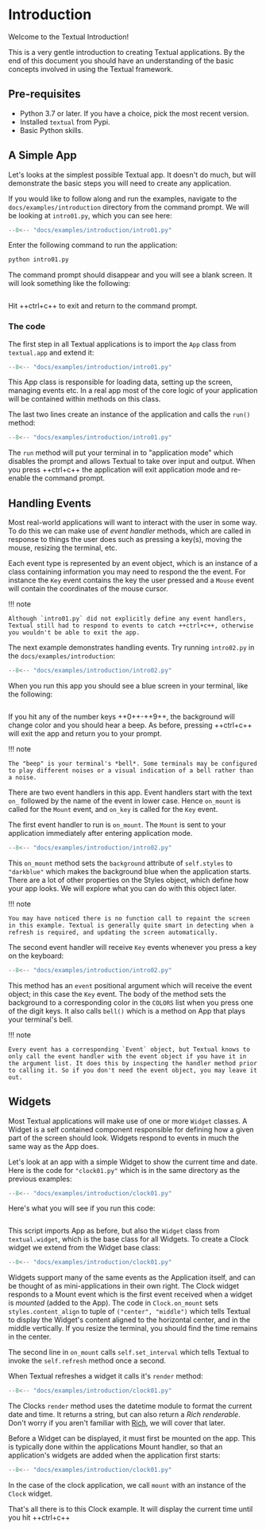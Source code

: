 # Introduction

Welcome to the Textual Introduction!

This is a very gentle introduction to creating Textual applications. By the end of this document you should have an understanding of the basic concepts involved in using the Textual framework.

## Pre-requisites

- Python 3.7 or later. If you have a choice, pick the most recent version.
- Installed `textual` from Pypi.
- Basic Python skills.

## A Simple App

Let's looks at the simplest possible Textual app. It doesn't do much, but will demonstrate the basic steps you will need to create any application.

If you would like to follow along and run the examples, navigate to the `docs/examples/introduction` directory from the command prompt. We will be looking at `intro01.py`, which you can see here:

```python title="intro01.py"
--8<-- "docs/examples/introduction/intro01.py"
```

Enter the following command to run the application:

```bash
python intro01.py
```

The command prompt should disappear and you will see a blank screen. It will look something like the following:

```{.textual path="docs/examples/introduction/intro01.py"}

```

Hit ++ctrl+c++ to exit and return to the command prompt.

### The code

The first step in all Textual applications is to import the `App` class from `textual.app` and extend it:

```python hl_lines="1 2 3 4 5" title="intro01.py"
--8<-- "docs/examples/introduction/intro01.py"
```

This App class is responsible for loading data, setting up the screen, managing events etc. In a real app most of the core logic of your application will be contained within methods on this class.

The last two lines create an instance of the application and calls the `run()` method:

```python hl_lines="8 9" title="intro01.py"
--8<-- "docs/examples/introduction/intro01.py"
```

The `run` method will put your terminal in to "application mode" which disables the prompt and allows Textual to take over input and output. When you press ++ctrl+c++ the application will exit application mode and re-enable the command prompt.

## Handling Events

Most real-world applications will want to interact with the user in some way. To do this we can make use of _event handler_ methods, which are called in response to things the user does such as pressing a key(s), moving the mouse, resizing the terminal, etc.

Each event type is represented by an event object, which is an instance of a class containing information you may need to respond the the event. For instance the `Key` event contains the key the user pressed and a `Mouse` event will contain the coordinates of the mouse cursor.

!!! note

    Although `intro01.py` did not explicitly define any event handlers, Textual still had to respond to events to catch ++ctrl+c++, otherwise you wouldn't be able to exit the app.

The next example demonstrates handling events. Try running `intro02.py` in the `docs/examples/introduction`:

```python title="intro02.py"
--8<-- "docs/examples/introduction/intro02.py"
```

When you run this app you should see a blue screen in your terminal, like the following:

```{.textual path="docs/examples/introduction/intro02.py"}

```

If you hit any of the number keys ++0++-++9++, the background will change color and you should hear a beep. As before, pressing ++ctrl+c++ will exit the app and return you to your prompt.

!!! note

    The "beep" is your terminal's *bell*. Some terminals may be configured to play different noises or a visual indication of a bell rather than a noise.

There are two event handlers in this app. Event handlers start with the text `on_` followed by the name of the event in lower case. Hence `on_mount` is called for the `Mount` event, and `on_key` is called for the `Key` event.

The first event handler to run is `on_mount`. The `Mount` is sent to your application immediately after entering application mode.

```python hl_lines="19 20" title="intro02.py"
--8<-- "docs/examples/introduction/intro02.py"
```

This `on_mount` method sets the `background` attribute of `self.styles` to `"darkblue"` which makes the background blue when the application starts. There are a lot of other properties on the Styles object, which define how your app looks. We will explore what you can do with this object later.

!!! note

    You may have noticed there is no function call to repaint the screen in this example. Textual is generally quite smart in detecting when a refresh is required, and updating the screen automatically.

The second event handler will receive `Key` events whenever you press a key on the keyboard:

```python hl_lines="22 23 24 25" title="intro02.py"
--8<-- "docs/examples/introduction/intro02.py"
```

This method has an `event` positional argument which will receive the event object; in this case the `Key` event. The body of the method sets the background to a corresponding color in the `COLORS` list when you press one of the digit keys. It also calls `bell()` which is a method on App that plays your terminal's bell.

!!! note

    Every event has a corresponding `Event` object, but Textual knows to only call the event handler with the event object if you have it in the argument list. It does this by inspecting the handler method prior to calling it. So if you don't need the event object, you may leave it out.

## Widgets

Most Textual applications will make use of one or more `Widget` classes. A Widget is a self contained component responsible for defining how a given part of the screen should look. Widgets respond to events in much the same way as the App does.

Let's look at an app with a simple Widget to show the current time and date. Here is the code for `"clock01.py"` which is in the same directory as the previous examples:

```python title="clock01.py"
--8<-- "docs/examples/introduction/clock01.py"
```

Here's what you will see if you run this code:

```{.textual path="docs/examples/introduction/clock01.py"}

```

This script imports App as before, but also the `Widget` class from `textual.widget`, which is the base class for all Widgets. To create a Clock widget we extend from the Widget base class:

```python title="clock01.py" hl_lines="7 8 9 10 11 12 13"
--8<-- "docs/examples/introduction/clock01.py"
```

Widgets support many of the same events as the Application itself, and can be thought of as mini-applications in their own right. The Clock widget responds to a Mount event which is the first event received when a widget is _mounted_ (added to the App). The code in `Clock.on_mount` sets `styles.content_align` to tuple of `("center", "middle")` which tells Textual to display the Widget's content aligned to the horizontal center, and in the middle vertically. If you resize the terminal, you should find the time remains in the center.

The second line in `on_mount` calls `self.set_interval` which tells Textual to invoke the `self.refresh` method once a second.

When Textual refreshes a widget it calls it's `render` method:

```python title="clock01.py" hl_lines="12 13"
--8<-- "docs/examples/introduction/clock01.py"
```

The Clocks `render` method uses the datetime module to format the current date and time. It returns a string, but can also return a _Rich renderable_. Don't worry if you aren't familiar with [Rich](https://github.com/Textualize/rich), we will cover that later.

Before a Widget can be displayed, it must first be mounted on the app. This is typically done within the applications Mount handler, so that an application's widgets are added when the application first starts:

```python title="clock01.py" hl_lines="17 18"
--8<-- "docs/examples/introduction/clock01.py"
```

In the case of the clock application, we call `mount` with an instance of the `Clock` widget.

That's all there is to this Clock example. It will display the current time until you hit ++ctrl+c++
